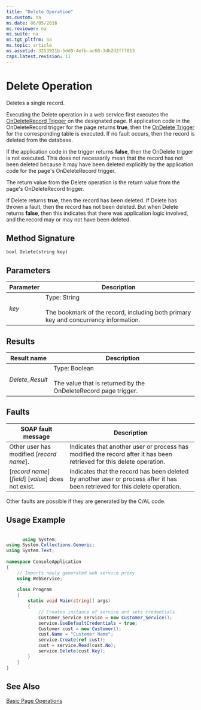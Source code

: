 ```yaml
---
title: "Delete Operation"
ms.custom: na
ms.date: 06/05/2016
ms.reviewer: na
ms.suite: na
ms.tgt_pltfrm: na
ms.topic: article
ms.assetid: 3253921b-5dd9-4efb-ac60-3db2d2ff7013
caps.latest.revision: 11
---
```

# Delete Operation
Deletes a single record.  
  
 Executing the Delete operation in a web service first executes the [OnDeleteRecord Trigger](OnDeleteRecord-Trigger.md) on the designated page. If application code in the OnDeleteRecord trigger for the page returns **true**, then the [OnDelete Trigger](OnDelete-Trigger.md) for the corresponding table is executed. If no fault occurs, then the record is deleted from the database.  
  
 If the application code in the trigger returns **false**, then the OnDelete trigger is not executed. This does not necessarily mean that the record has not been deleted because it may have been deleted explicitly by the application code for the page's OnDeleteRecord trigger.  
  
 The return value from the Delete operation is the return value from the page's OnDeleteRecord trigger.  
  
 If Delete returns **true**, then the record has been deleted. If Delete has thrown a fault, then the record has not been deleted. But when Delete returns **false**, then this indicates that there was application logic involved, and the record may or may not have been deleted.  
  
## Method Signature  
 `bool Delete(string key)`  
  
## Parameters  
  
|Parameter|Description|  
|---------------|-----------------|  
|*key*|Type: String<br /><br /> The bookmark of the record, including both primary key and concurrency information.|  
  
## Results  
  
|Result name|Description|  
|-----------------|-----------------|  
|*Delete\_Result*|Type: Boolean<br /><br /> The value that is returned by the OnDeleteRecord page trigger.|  
  
## Faults  
  
|SOAP fault message|Description|  
|------------------------|-----------------|  
|Other user has modified \[*record name*\].|Indicates that another user or process has modified the record after it has been retrieved for this delete operation.|  
|\[*record name*\] \[*field*\] \[*value*\] does not exist.|Indicates that the record has been deleted by another user or process after it has been retrieved for this delete operation.|  
  
 Other faults are possible if they are generated by the C\/AL code.  
  
## Usage Example  
  
```c#  
  
      using System;  
using System.Collections.Generic;  
using System.Text;  
  
namespace ConsoleApplication  
{  
    // Imports newly generated web service proxy.  
    using WebService;   
  
    class Program  
    {  
        static void Main(string[] args)  
        {  
            // Creates instance of service and sets credentials.  
            Customer_Service service = new Customer_Service();  
            service.UseDefaultCredentials = true;  
            Customer cust = new Customer();  
            cust.Name = "Customer Name";  
            service.Create(ref cust);  
            cust = service.Read(cust.No);  
            service.Delete(cust.Key);  
        }  
    }  
}  
```  
  
## See Also  
 [Basic Page Operations](Basic-Page-Operations.md)